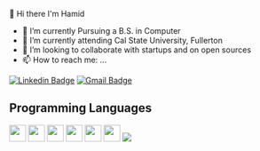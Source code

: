 👋 Hi there I'm Hamid

- 🔭 I’m currently Pursuing a B.S. in Computer 
- 🌱 I’m currently attending Cal State University, Fullerton
- 👯 I’m looking to collaborate with startups and on open sources
- 📫 How to reach me: ...

[![Linkedin Badge](https://img.shields.io/badge/-HamidSuha-blue?style=flat-square&logo=Linkedin&logoColor=white&link=https://https://www.linkedin.com/in/hamid-suha/)](https://www.linkedin.com/in/hamid-suha/) [![Gmail Badge](https://img.shields.io/badge/-hsirusaf-c14438?style=flat-square&logo=Gmail&logoColor=white&link=mailto:hsirusaf@gmail.com)](mailto:hsirusaf@gmail.com) 

## Programming Languages
<img src = 'https://github.com/MarikIshtar007/MarikIshtar007/blob/master/images/c-original.svg' width='30'/> 
<img src = 'https://github.com/midsu/midsu/blob/master/images/cpp.svg' width='30'/> 
<img src = 'https://github.com/midsu/midsu/blob/master/images/python2.png' height='30'/>  
<img src = 'https://github.com/midsu/midsu/blob/master/images/html.svg' width='30'/> 
<img src = 'https://github.com/midsu/midsu/blob/master/images/css.svg' width='30'/> 
<img src = 'https://github.com/midsu/midsu/blob/master/images/js.svg' width='30'/> <img src = />
